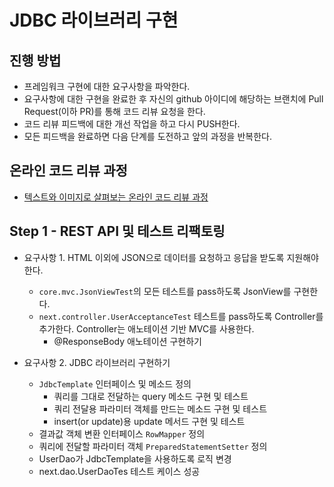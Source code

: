 # JDBC 라이브러리 구현
## 진행 방법
* 프레임워크 구현에 대한 요구사항을 파악한다.
* 요구사항에 대한 구현을 완료한 후 자신의 github 아이디에 해당하는 브랜치에 Pull Request(이하 PR)를 통해 코드 리뷰 요청을 한다.
* 코드 리뷰 피드백에 대한 개선 작업을 하고 다시 PUSH한다.
* 모든 피드백을 완료하면 다음 단계를 도전하고 앞의 과정을 반복한다.

## 온라인 코드 리뷰 과정
* [텍스트와 이미지로 살펴보는 온라인 코드 리뷰 과정](https://github.com/next-step/nextstep-docs/tree/master/codereview)

## Step 1 - REST API 및 테스트 리팩토링
- 요구사항 1. HTML 이외에 JSON으로 데이터를 요청하고 응답을 받도록 지원해야 한다.
    - `core.mvc.JsonViewTest`의 모든 테스트를 pass하도록 JsonView를 구현한다.
    - `next.controller.UserAcceptanceTest` 테스트를 pass하도록 Controller를 추가한다. Controller는 애노테이션 기반 MVC를 사용한다.
        - @ResponseBody 애노테이션 구현하기

- 요구사항 2. JDBC 라이브러리 구현하기
    - `JdbcTemplate` 인터페이스 및 메소드 정의
        - 쿼리를 그대로 전달하는 query 메소드 구현 및 테스트
        - 쿼리 전달용 파라미터 객체를 만드는 메소드 구현 및 테스트
        - insert(or update)용 update 메서드 구현 및 테스트
    - 결과값 객체 변환 인터페이스 `RowMapper` 정의
    - 쿼리에 전달할 파라미터 객체 `PreparedStatementSetter` 정의
    - UserDao가 JdbcTemplate을 사용하도록 로직 변경
    - next.dao.UserDaoTes 테스트 케이스 성공
